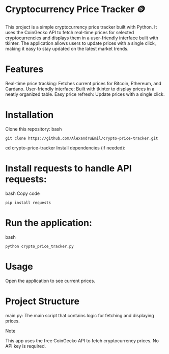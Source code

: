 # Cryptocurrency Price Tracker 🪙
This project is a simple cryptocurrency price tracker built with Python. It uses the CoinGecko API to fetch real-time prices for selected cryptocurrencies and displays them in a user-friendly interface built with tkinter. The application allows users to update prices with a single click, making it easy to stay updated on the latest market trends.

# Features
Real-time price tracking: Fetches current prices for Bitcoin, Ethereum, and Cardano.
User-friendly interface: Built with tkinter to display prices in a neatly organized table.
Easy price refresh: Update prices with a single click.

# Installation

Clone this repository:
bash
````
git clone https://github.com/AlexandruEmil/crypto-price-tracker.git
````
cd crypto-price-tracker
Install dependencies (if needed):

# Install requests to handle API requests:
bash
Copy code
````
pip install requests
````
# Run the application:
bash
````
python crypto_price_tracker.py
````
# Usage
Open the application to see current prices.

# Project Structure
main.py: The main script that contains logic for fetching and displaying prices.

> [!NOTE]
This app uses the free CoinGecko API to fetch cryptocurrency prices. No API key is required.

